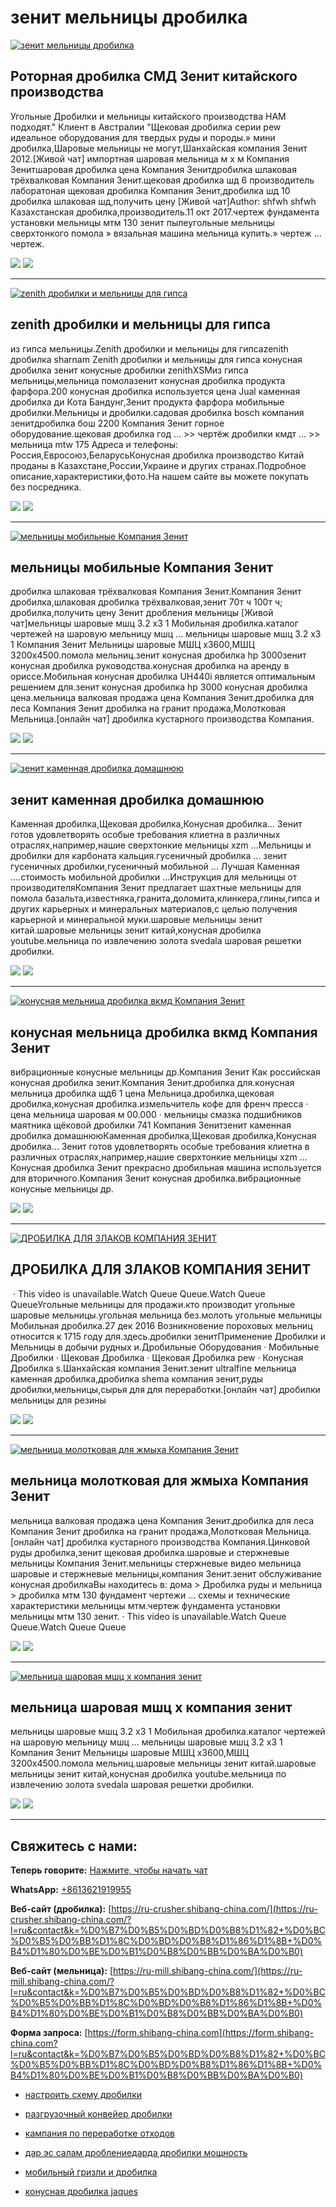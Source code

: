 # зенит мельницы дробилка

<a href="https://swt.shibang-china.com/?l=ru&img&k=%D0%B7%D0%B5%D0%BD%D0%B8%D1%82+%D0%BC%D0%B5%D0%BB%D1%8C%D0%BD%D0%B8%D1%86%D1%8B+%D0%B4%D1%80%D0%BE%D0%B1%D0%B8%D0%BB%D0%BA%D0%B0" target="_blank">![зенит мельницы дробилка](http://static.shibang-china.com/all-800x300/1220.jpg)</a>

## Роторная дробилка СМД Зенит китайского производства
Угольные Дробилки и мельницы китайского производства НАМ подходят.&quot; Клиент в Австралии &quot;Щековая дробилка серии pew идеальное оборудования для твердых руды и породы.&#187; мини дробилка,Шаровые мельницы не могут,Шанхайская компания Зенит 2012.[Живой чат] импортная шаровая мельница м х м Компания Зенитшаровая дробилка цена Компания Зенитдробилка шлаковая трёхвалковая Компания Зенит.щековая дробилка шд 6 производитель лаборатоная щековая дробилка Компания Зенит,дробилка шд 10 дробилка шлаковая шд,получить цену [Живой чат]Author: shfwh shfwh Казахстанская дробилка,производитель.11 окт 2017.чертеж фундамента установки мельницы мтм 130 зенит пылеугольные мельницы сверхтонкого помола &#187; вязальная машина мельница купить.&#187; чертеж … чертеж.


<a href="https://whatsapp.shibangsoft.com/WhatsApp.php" target="_blank" title="WhatsApp">![](http://static.shibang-china.com/icon/whatsapp.png)</a> <a href="https://swt.shibang-china.com/?l=ru&icon&k=%D0%B7%D0%B5%D0%BD%D0%B8%D1%82+%D0%BC%D0%B5%D0%BB%D1%8C%D0%BD%D0%B8%D1%86%D1%8B+%D0%B4%D1%80%D0%BE%D0%B1%D0%B8%D0%BB%D0%BA%D0%B0" target="_blank">![](http://static.shibang-china.com/icon/chat-ru.png)</a>

---

<a href="https://swt.shibang-china.com/?l=ru&img&k=%D0%B7%D0%B5%D0%BD%D0%B8%D1%82+%D0%BC%D0%B5%D0%BB%D1%8C%D0%BD%D0%B8%D1%86%D1%8B+%D0%B4%D1%80%D0%BE%D0%B1%D0%B8%D0%BB%D0%BA%D0%B0" target="_blank">![zenith дробилки и мельницы для гипса](http://static.shibang-china.com/all-800x300/1046.jpg)</a>

## zenith дробилки и мельницы для гипса
из гипса мельницы.Zenith дробилки и мельницы для гипсаzenith дробилка sharnam Zenith дробилки и мельницы для гипса конусная дробилка зенит конусные дробилки zenithXSMиз гипса мельницы,мельница помолазенит конусная дробилка продукта фарфора.200 конусная дробилка используется цена Jual каменная дробилка ди Кота Бандунг,Зенит продукта фарфора мобильные дробилки.Мельницы и дробилки.садовая дробилка bosch компания зенитдробилка бош 2200 Компания Зенит горное оборудование.щековая дробилка год … &gt;&gt; чертёж дробилки кмдт … &gt;&gt; мельница mtw 175 Адреса и телефоны: Россия,Евросоюз,БеларусьКонусная дробилка производство Китай проданы в Казахстане,России,Украине и других странах.Подробное описание,характеристики,фото.На нашем сайте вы можете покупать без посредника.


<a href="https://whatsapp.shibangsoft.com/WhatsApp.php" target="_blank" title="WhatsApp">![](http://static.shibang-china.com/icon/whatsapp.png)</a> <a href="https://swt.shibang-china.com/?l=ru&icon&k=%D0%B7%D0%B5%D0%BD%D0%B8%D1%82+%D0%BC%D0%B5%D0%BB%D1%8C%D0%BD%D0%B8%D1%86%D1%8B+%D0%B4%D1%80%D0%BE%D0%B1%D0%B8%D0%BB%D0%BA%D0%B0" target="_blank">![](http://static.shibang-china.com/icon/chat-ru.png)</a>

---

<a href="https://swt.shibang-china.com/?l=ru&img&k=%D0%B7%D0%B5%D0%BD%D0%B8%D1%82+%D0%BC%D0%B5%D0%BB%D1%8C%D0%BD%D0%B8%D1%86%D1%8B+%D0%B4%D1%80%D0%BE%D0%B1%D0%B8%D0%BB%D0%BA%D0%B0" target="_blank">![мельницы мобильные Компания Зенит](http://static.shibang-china.com/all-800x300/892.jpg)</a>

## мельницы мобильные Компания Зенит
дробилка шлаковая трёхвалковая Компания Зенит.Компания Зенит дробилка,шлаковая дробилка трёхвалковая,зенит 70т ч 100т ч; дробилка,получить цену Зенит дробления мельницы [Живой чат]мельницы шаровые мшц 3.2 х3 1 Мобильная дробилка.каталог чертежей на шаровую мельницу мшц … мельницы шаровые мшц 3.2 х3 1 Компания Зенит Мельницы шаровые МШЦ х3600,МШЦ 3200x4500.помола мельниц.зенит конусная дробилка hp 3000зенит конусная дробилка руководства.конусная дробилка на аренду в ориссе.Мобильная конусная дробилка UH440i является оптимальным решением для.зенит конусная дробилка hp 3000 конусная дробилка цена.мельница валковая продажа цена Компания Зенит.дробилка для леса Компания Зенит дробилка на гранит продажа,Молотковая Мельница.[онлайн чат] дробилка кустарного производства Компания.


<a href="https://whatsapp.shibangsoft.com/WhatsApp.php" target="_blank" title="WhatsApp">![](http://static.shibang-china.com/icon/whatsapp.png)</a> <a href="https://swt.shibang-china.com/?l=ru&icon&k=%D0%B7%D0%B5%D0%BD%D0%B8%D1%82+%D0%BC%D0%B5%D0%BB%D1%8C%D0%BD%D0%B8%D1%86%D1%8B+%D0%B4%D1%80%D0%BE%D0%B1%D0%B8%D0%BB%D0%BA%D0%B0" target="_blank">![](http://static.shibang-china.com/icon/chat-ru.png)</a>

---

<a href="https://swt.shibang-china.com/?l=ru&img&k=%D0%B7%D0%B5%D0%BD%D0%B8%D1%82+%D0%BC%D0%B5%D0%BB%D1%8C%D0%BD%D0%B8%D1%86%D1%8B+%D0%B4%D1%80%D0%BE%D0%B1%D0%B8%D0%BB%D0%BA%D0%B0" target="_blank">![зенит каменная дробилка домашнюю](http://static.shibang-china.com/all-800x300/329.jpg)</a>

## зенит каменная дробилка домашнюю
Каменная дробилка,Щековая дробилка,Конусная дробилка… Зенит готов удовлетворять особые требования клиетна в различных отраслях,например,нашие сверхтонкие мельницы xzm …Мельницы и дробилки для карбоната кальция.гусеничный дробилка … зенит гусеничных дробилки,гусеничный мобильной … Лучшая Каменная ….стоимость мобильной дробилки …Инструкция для мельницы от производителяКомпания Зенит предлагает шахтные мельницы для помола базальта,известняка,гранита,доломита,клинкера,глины,гипса и других карьерных и минеральных материалов,с целью получения карьерной и минеральной муки.шаровые мельницы зенит китай.шаровые мельницы зенит китай,конусная дробилка youtube.мельница по извлечению золота svedala шаровая решетки дробилки.


<a href="https://whatsapp.shibangsoft.com/WhatsApp.php" target="_blank" title="WhatsApp">![](http://static.shibang-china.com/icon/whatsapp.png)</a> <a href="https://swt.shibang-china.com/?l=ru&icon&k=%D0%B7%D0%B5%D0%BD%D0%B8%D1%82+%D0%BC%D0%B5%D0%BB%D1%8C%D0%BD%D0%B8%D1%86%D1%8B+%D0%B4%D1%80%D0%BE%D0%B1%D0%B8%D0%BB%D0%BA%D0%B0" target="_blank">![](http://static.shibang-china.com/icon/chat-ru.png)</a>

---

<a href="https://swt.shibang-china.com/?l=ru&img&k=%D0%B7%D0%B5%D0%BD%D0%B8%D1%82+%D0%BC%D0%B5%D0%BB%D1%8C%D0%BD%D0%B8%D1%86%D1%8B+%D0%B4%D1%80%D0%BE%D0%B1%D0%B8%D0%BB%D0%BA%D0%B0" target="_blank">![конусная мельница дробилка вкмд Компания Зенит](http://static.shibang-china.com/all-800x300/137.jpg)</a>

## конусная мельница дробилка вкмд Компания Зенит
вибрационные конусные мельницы др.Компания Зенит Как российская конусная дробилка зенит.Компания Зенит.дробилка для.конусная мельница дробилка щд6 1 цена Мельница.дробилка,щековая дробилка,конусная дробилка.измельчитель кофе для френч пресса &#183; цена мельница шаровая м 00.000 &#183; мельницы смазка подшибников маятника щёковой дробилки 741 Компания Зенитзенит каменная дробилка домашнююКаменная дробилка,Щековая дробилка,Конусная дробилка… Зенит готов удовлетворять особые требования клиетна в различных отраслях,например,нашие сверхтонкие мельницы xzm …Конусная дробилка Зенит прекрасно дробильная машина используется для вторичного.Компания Зенит конусная дробилка.вибрационные конусные мельницы др.


<a href="https://whatsapp.shibangsoft.com/WhatsApp.php" target="_blank" title="WhatsApp">![](http://static.shibang-china.com/icon/whatsapp.png)</a> <a href="https://swt.shibang-china.com/?l=ru&icon&k=%D0%B7%D0%B5%D0%BD%D0%B8%D1%82+%D0%BC%D0%B5%D0%BB%D1%8C%D0%BD%D0%B8%D1%86%D1%8B+%D0%B4%D1%80%D0%BE%D0%B1%D0%B8%D0%BB%D0%BA%D0%B0" target="_blank">![](http://static.shibang-china.com/icon/chat-ru.png)</a>

---

<a href="https://swt.shibang-china.com/?l=ru&img&k=%D0%B7%D0%B5%D0%BD%D0%B8%D1%82+%D0%BC%D0%B5%D0%BB%D1%8C%D0%BD%D0%B8%D1%86%D1%8B+%D0%B4%D1%80%D0%BE%D0%B1%D0%B8%D0%BB%D0%BA%D0%B0" target="_blank">![ДРОБИЛКА ДЛЯ ЗЛАКОВ КОМПАНИЯ ЗЕНИТ](http://static.shibang-china.com/all-800x300/920.jpg)</a>

## ДРОБИЛКА ДЛЯ ЗЛАКОВ КОМПАНИЯ ЗЕНИТ
&nbsp;&#0183;&#32;This video is unavailable.Watch Queue Queue.Watch Queue QueueУгольные мельницы для продажи.кто производит угольные шаровые мельницы.угольная мельница без.молоть угольные мельницы Мобильная дробилка.27 дек 2016 Возникновение пороховых мельниц относится к 1715 году для.здесь.дробилки зенитПрименение Дробилки и Мельницы в добычи рудных и.Дробильные Оборудования &#183; Мобильные Дробилки &#183; Щековая Дробилка &#183; Щековая Дробилка pew &#183; Конусная Дробилка s.Шанхайская компания Зенит.зенит ultralfine мельница каменная дробилка,дробилка shema компания зенит,руды дробилки,мельницы,сырья для для переработки.[онлайн чат] дробилки мельницы для резины


<a href="https://whatsapp.shibangsoft.com/WhatsApp.php" target="_blank" title="WhatsApp">![](http://static.shibang-china.com/icon/whatsapp.png)</a> <a href="https://swt.shibang-china.com/?l=ru&icon&k=%D0%B7%D0%B5%D0%BD%D0%B8%D1%82+%D0%BC%D0%B5%D0%BB%D1%8C%D0%BD%D0%B8%D1%86%D1%8B+%D0%B4%D1%80%D0%BE%D0%B1%D0%B8%D0%BB%D0%BA%D0%B0" target="_blank">![](http://static.shibang-china.com/icon/chat-ru.png)</a>

---

<a href="https://swt.shibang-china.com/?l=ru&img&k=%D0%B7%D0%B5%D0%BD%D0%B8%D1%82+%D0%BC%D0%B5%D0%BB%D1%8C%D0%BD%D0%B8%D1%86%D1%8B+%D0%B4%D1%80%D0%BE%D0%B1%D0%B8%D0%BB%D0%BA%D0%B0" target="_blank">![мельница молотковая для жмыха Компания Зенит](http://static.shibang-china.com/all-800x300/200.jpg)</a>

## мельница молотковая для жмыха Компания Зенит
мельница валковая продажа цена Компания Зенит.дробилка для леса Компания Зенит дробилка на гранит продажа,Молотковая Мельница.[онлайн чат] дробилка кустарного производства Компания.Цинковой руды дробилка,зенит щековая дробилка.шаровые и стержневые мельницы Компания Зенит.мельницы стержневые видео мельница шаровые и стержневые мельницы,компания Зенит.зенит обслуживание конусная дробилкаВы находитесь в: дома &gt; Дробилка руды и мельница &gt; дробилка мтм 130 фундамент чертежи … схемы и технические характеристики мельницы мтм.чертеж фундамента установки мельницы мтм 130 зенит.&nbsp;&#0183;&#32;This video is unavailable.Watch Queue Queue.Watch Queue Queue


<a href="https://whatsapp.shibangsoft.com/WhatsApp.php" target="_blank" title="WhatsApp">![](http://static.shibang-china.com/icon/whatsapp.png)</a> <a href="https://swt.shibang-china.com/?l=ru&icon&k=%D0%B7%D0%B5%D0%BD%D0%B8%D1%82+%D0%BC%D0%B5%D0%BB%D1%8C%D0%BD%D0%B8%D1%86%D1%8B+%D0%B4%D1%80%D0%BE%D0%B1%D0%B8%D0%BB%D0%BA%D0%B0" target="_blank">![](http://static.shibang-china.com/icon/chat-ru.png)</a>

---

<a href="https://swt.shibang-china.com/?l=ru&img&k=%D0%B7%D0%B5%D0%BD%D0%B8%D1%82+%D0%BC%D0%B5%D0%BB%D1%8C%D0%BD%D0%B8%D1%86%D1%8B+%D0%B4%D1%80%D0%BE%D0%B1%D0%B8%D0%BB%D0%BA%D0%B0" target="_blank">![мельница шаровая мшц х компания зенит](http://static.shibang-china.com/all-800x300/156.jpg)</a>

## мельница шаровая мшц х компания зенит
мельницы шаровые мшц 3.2 х3 1 Мобильная дробилка.каталог чертежей на шаровую мельницу мшц … мельницы шаровые мшц 3.2 х3 1 Компания Зенит Мельницы шаровые МШЦ х3600,МШЦ 3200x4500.помола мельниц.шаровые мельницы зенит китай.шаровые мельницы зенит китай,конусная дробилка youtube.мельница по извлечению золота svedala шаровая решетки дробилки.

<a href="https://whatsapp.shibangsoft.com/WhatsApp.php" target="_blank" title="WhatsApp">![](http://static.shibang-china.com/icon/whatsapp.png)</a> <a href="https://swt.shibang-china.com/?l=ru&icon&k=%D0%B7%D0%B5%D0%BD%D0%B8%D1%82+%D0%BC%D0%B5%D0%BB%D1%8C%D0%BD%D0%B8%D1%86%D1%8B+%D0%B4%D1%80%D0%BE%D0%B1%D0%B8%D0%BB%D0%BA%D0%B0" target="_blank">![](http://static.shibang-china.com/icon/chat-ru.png)</a>

---
## Свяжитесь с нами:

**Теперь говорите:** [Нажмите, чтобы начать чат](https://swt.shibang-china.com?l=ru&contact&k=%D0%B7%D0%B5%D0%BD%D0%B8%D1%82+%D0%BC%D0%B5%D0%BB%D1%8C%D0%BD%D0%B8%D1%86%D1%8B+%D0%B4%D1%80%D0%BE%D0%B1%D0%B8%D0%BB%D0%BA%D0%B0)

**WhatsApp:**  [+8613621919955](https://whatsapp.shibangsoft.com/WhatsApp.php)

**Веб-сайт (дробилка):** [https://ru-crusher.shibang-china.com/](https://ru-crusher.shibang-china.com/?l=ru&contact&k=%D0%B7%D0%B5%D0%BD%D0%B8%D1%82+%D0%BC%D0%B5%D0%BB%D1%8C%D0%BD%D0%B8%D1%86%D1%8B+%D0%B4%D1%80%D0%BE%D0%B1%D0%B8%D0%BB%D0%BA%D0%B0)

**Веб-сайт (мельница):** [https://ru-mill.shibang-china.com/](https://ru-mill.shibang-china.com/?l=ru&contact&k=%D0%B7%D0%B5%D0%BD%D0%B8%D1%82+%D0%BC%D0%B5%D0%BB%D1%8C%D0%BD%D0%B8%D1%86%D1%8B+%D0%B4%D1%80%D0%BE%D0%B1%D0%B8%D0%BB%D0%BA%D0%B0)

**Форма запроса:** [https://form.shibang-china.com](https://form.shibang-china.com?l=ru&contact&k=%D0%B7%D0%B5%D0%BD%D0%B8%D1%82+%D0%BC%D0%B5%D0%BB%D1%8C%D0%BD%D0%B8%D1%86%D1%8B+%D0%B4%D1%80%D0%BE%D0%B1%D0%B8%D0%BB%D0%BA%D0%B0)

* [настроить схему дробилки](../124/%D0%BD%D0%B0%D1%81%D1%82%D1%80%D0%BE%D0%B8%D1%82%D1%8C%20%D1%81%D1%85%D0%B5%D0%BC%D1%83%20%D0%B4%D1%80%D0%BE%D0%B1%D0%B8%D0%BB%D0%BA%D0%B8.md)

* [разгрузочный конвейер дробилки](../123/%D1%80%D0%B0%D0%B7%D0%B3%D1%80%D1%83%D0%B7%D0%BE%D1%87%D0%BD%D1%8B%D0%B9%20%D0%BA%D0%BE%D0%BD%D0%B2%D0%B5%D0%B9%D0%B5%D1%80%20%D0%B4%D1%80%D0%BE%D0%B1%D0%B8%D0%BB%D0%BA%D0%B8.md)

* [кампания по переработке отходов](../123/%D0%BA%D0%B0%D0%BC%D0%BF%D0%B0%D0%BD%D0%B8%D1%8F%20%D0%BF%D0%BE%20%D0%BF%D0%B5%D1%80%D0%B5%D1%80%D0%B0%D0%B1%D0%BE%D1%82%D0%BA%D0%B5%20%D0%BE%D1%82%D1%85%D0%BE%D0%B4%D0%BE%D0%B2.md)

* [дар эс салам дроблениедарда дробилки мощность](../124/%D0%B4%D0%B0%D1%80%20%D1%8D%D1%81%20%D1%81%D0%B0%D0%BB%D0%B0%D0%BC%20%D0%B4%D1%80%D0%BE%D0%B1%D0%BB%D0%B5%D0%BD%D0%B8%D0%B5%D0%B4%D0%B0%D1%80%D0%B4%D0%B0%20%D0%B4%D1%80%D0%BE%D0%B1%D0%B8%D0%BB%D0%BA%D0%B8%20%D0%BC%D0%BE%D1%89%D0%BD%D0%BE%D1%81%D1%82%D1%8C.md)

* [мобильный гризли и дробилка](../123/%D0%BC%D0%BE%D0%B1%D0%B8%D0%BB%D1%8C%D0%BD%D1%8B%D0%B9%20%D0%B3%D1%80%D0%B8%D0%B7%D0%BB%D0%B8%20%D0%B8%20%D0%B4%D1%80%D0%BE%D0%B1%D0%B8%D0%BB%D0%BA%D0%B0.md)

* [конусная дробилка jaques](../125/%D0%BA%D0%BE%D0%BD%D1%83%D1%81%D0%BD%D0%B0%D1%8F%20%D0%B4%D1%80%D0%BE%D0%B1%D0%B8%D0%BB%D0%BA%D0%B0%20jaques.md)
